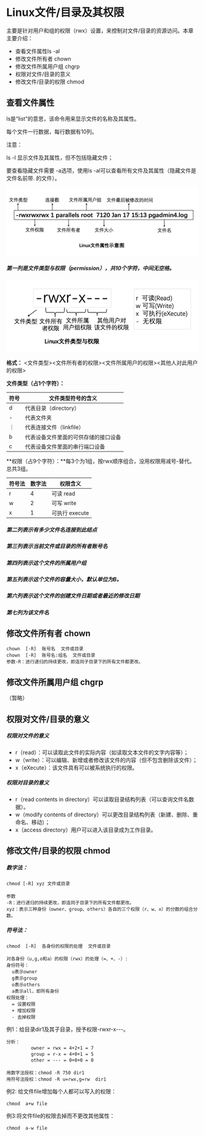# Linux文件/目录及其权限

主要是针对用户和组的权限（rwx）设置，来控制对文件/目录的资源访问。本章主要介绍：

- 查看文件属性ls -al
- 修改文件所有者 chown
- 修改文件所属用户组 chgrp
- 权限对文件/目录的意义
- 修改文件/目录的权限 chmod

## 查看文件属性

ls是“list”的意思，该命令用来显示文件的名称及其属性。

每个文件一行数据，每行数据有10列。

注意：

ls -l 显示文件及其属性，但不包括隐藏文件；

要查看隐藏文件需要 -a选项，使用ls -al可以查看所有文件及其属性（隐藏文件是文件名前带. 的文件）。

![image-20200202161916004](images/file-properties.png)

##### 第一列是文件类型与权限（permission），共10个字符，中间无空格。

![image-20200204173349380](images/file-permissions.png)

**格式：** <文件类型><文件所有者的权限><文件所属用户的权限><其他人对此用户的权限>

**文件类型（占1个字符）：**

| 符号 | 文件类型符号的含义                   |
| ---- | ------------------------------------ |
| d    | 代表目录（directory）                |
| -    | 代表文件夹                           |
| ｜   | 代表连接文件（linkfile）             |
| b    | 代表设备文件里面的可供存储的接口设备 |
| c    | 代表设备文件里面的串行端口设备       |

**权限（占9个字符）：**每3个为1组，按rwx顺序组合，没用权限用减号-替代。总共3组。

| 符号法 | 数字法 | 权限含义       |
| ------ | ------ | -------------- |
| r      | 4      | 可读 read      |
| w      | 2      | 可写 write     |
| x      | 1      | 可执行 execute |

##### 第二列表示有多少文件名连接到此结点

##### 第三列表示当前文件或目录的所有者账号名

##### 第四列表示这个文件的所属用户组

##### 第五列表示这个文件的容量大小，默认单位为B。

##### 第六列表示这个文件的创建文件日期或者最近的修改日期

##### 第七列为该文件名



## 修改文件所有者 chown

```
chown  [-R]  账号名  文件或目录
chown  [-R]  账号名:组名  文件或目录
参数-R：进行递归的持续更改，即连同子目录下的所有文件都更改。
```

## 修改文件所属用户组 chgrp

（暂略）

## 权限对文件/目录的意义

##### 权限对文件的意义

- r（read）：可以读取此文件的实际内容（如读取文本文件的文字内容等）；
- w（write）：可以编辑、新增或者修改该文件的内容（但不包含删除该文件）；
- x（eXecute）：该文件具有可以被系统执行的权限。

##### 权限对目录的意义

- r（read contents in directory）可以读取目录结构列表（可以查询文件名数据）。
- w（modify contents of directory）可以更改目录结构列表（新建、删除、重命名、移动）；
- x（access directory）用户可以进入该目录成为工作目录。

## 修改文件/目录的权限 chmod

##### 数字法：

```
chmod [-R] xyz 文件或目录

参数
-R：进行递归的持续更改，即连同子目录下的所有文件都更改。
xyz：表示三种身份（owner、group、others）各自的三个权限（r、w、x）的分数的组合分数。
```

##### 符号法：

```
chmod  [-R]  各身份的权限的处理  文件或目录

对各身份（u,g,o和a）的权限（rwx）的处理（=、+、-）:
身份符号：
  u表示owner
  g表示group
  o表示others
  a表示all，即所有身份
权限处理：
  = 设置权限
  + 增加权限
  - 去掉权限
```

 

例1：给目录dir1及其子目录，授予权限-rwxr-x---。

```shell
分析：
         owner = rwx = 4+2+1 = 7
         group = r-x = 4+0+1 = 5
         other = --- = 0+0+0 = 0

用数字法授权：chmod -R 750 dir1
用符号法授权：chmod -R u=rwx,g=rw  dir1
```

例2: 给文件file增加每个人都可以写入的权限：

```
chmod  a+w file
```

例3:将文件file的权限去掉而不更改其他属性：

```
chmod  a-w file
```



